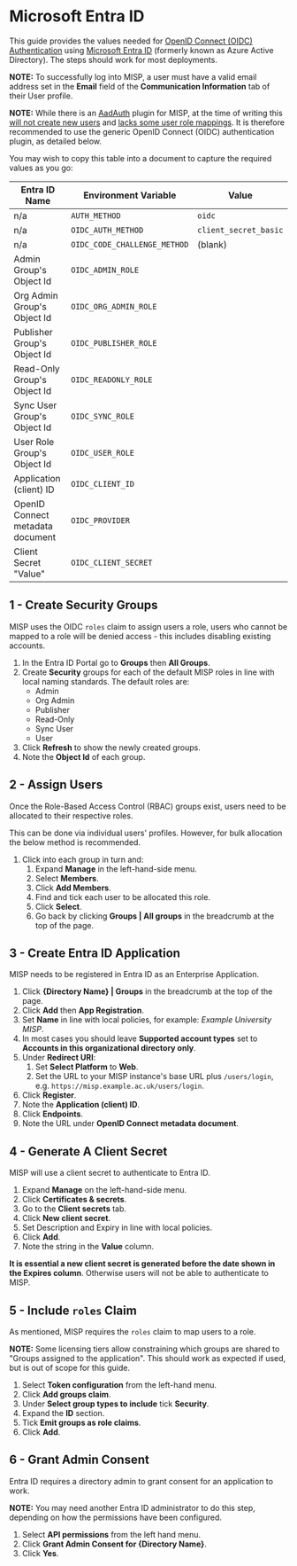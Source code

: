 <!--
SPDX-FileCopyrightText: 2025 Jisc Services Limited
SPDX-FileContributor: Joe Pitt

SPDX-License-Identifier: GPL-3.0-only
-->
# Microsoft Entra ID

This guide provides the values needed for [OpenID Connect (OIDC) Authentication](./oidc.md) using
[Microsoft Entra ID](https://www.microsoft.com/en-gb/security/business/identity-access/microsoft-entra-id)
(formerly known as Azure Active Directory). The steps should work for most deployments.

**NOTE:** To successfully log into MISP, a user must have a valid email address set in the
**Email** field of the **Communication Information** tab of their User profile.

**NOTE:** While there is an [AadAuth](https://github.com/MISP/MISP/tree/2.5/app/Plugin/AadAuth)
plugin for MISP, at the time of writing this
[will not create new users](https://github.com/MISP/MISP/issues/9684) and
[lacks some user role mappings](https://github.com/MISP/MISP/issues/9683). It is therefore
recommended to use the generic OpenID Connect (OIDC) authentication plugin, as detailed below.

You may wish to copy this table into a document to capture the required values as you go:

| Entra ID Name | Environment Variable | Value |
|---------------|----------------------|-------|
| n/a | `AUTH_METHOD` | `oidc` |
| n/a | `OIDC_AUTH_METHOD` | `client_secret_basic` |
| n/a | `OIDC_CODE_CHALLENGE_METHOD` | (blank) |
| Admin Group's Object Id | `OIDC_ADMIN_ROLE` |  |
| Org Admin Group's Object Id | `OIDC_ORG_ADMIN_ROLE` |  |
| Publisher Group's Object Id | `OIDC_PUBLISHER_ROLE` |  |
| Read-Only Group's Object Id | `OIDC_READONLY_ROLE` |  |
| Sync User Group's Object Id | `OIDC_SYNC_ROLE` |  |
| User Role Group's Object Id | `OIDC_USER_ROLE` |  |
| Application (client) ID | `OIDC_CLIENT_ID` |  |
| OpenID Connect metadata document | `OIDC_PROVIDER` |  |
| Client Secret "Value" | `OIDC_CLIENT_SECRET` |  |

## 1 - Create Security Groups

MISP uses the OIDC `roles` claim to assign users a role, users who cannot be mapped to a role will
be denied access - this includes disabling existing accounts.

1. In the Entra ID Portal go to **Groups** then **All Groups**.
2. Create **Security** groups for each of the default MISP roles in line with local naming
    standards. The default roles are:
    * Admin
    * Org Admin
    * Publisher
    * Read-Only
    * Sync User
    * User
3. Click **Refresh** to show the newly created groups.
3. Note the **Object Id** of each group.

## 2 - Assign Users

Once the Role-Based Access Control (RBAC) groups exist, users need to be allocated to their
respective roles.

This can be done via individual users' profiles. However, for bulk allocation the below method is
recommended.

1. Click into each group in turn and:
    1. Expand **Manage** in the left-hand-side menu.
    2. Select **Members**.
    3. Click **Add Members**.
    4. Find and tick each user to be allocated this role.
    5. Click **Select**.
    6. Go back by clicking **Groups | All groups** in the breadcrumb at the top of the page.

## 3 - Create Entra ID Application

MISP needs to be registered in Entra ID as an Enterprise Application.

1. Click **{Directory Name} | Groups** in the breadcrumb at the top of the page.
2. Click **Add** then **App Registration**.
3. Set **Name** in line with local policies, for example: *Example University MISP*.
4. In most cases you should leave **Supported account types** set to 
    **Accounts in this organizational directory only**.
5. Under **Redirect URI**:
    1. Set **Select Platform** to **Web**.
    2. Set the URL to your MISP instance's base URL plus `/users/login`, e.g. 
        `https://misp.example.ac.uk/users/login`.
6. Click **Register**.
7. Note the **Application (client) ID**.
8. Click **Endpoints**.
7. Note the URL under **OpenID Connect metadata document**.

## 4 - Generate A Client Secret

MISP will use a client secret to authenticate to Entra ID.

1. Expand **Manage** on the left-hand-side menu.
2. Click **Certificates & secrets**.
3. Go to the **Client secrets** tab.
4. Click **New client secret**.
5. Set Description and Expiry in line with local policies.
6. Click **Add**.
7. Note the string in the **Value** column.

**It is essential a new client secret is generated before the date shown in the Expires column**.
Otherwise users will not be able to authenticate to MISP.

## 5 - Include `roles` Claim

As mentioned, MISP requires the `roles` claim to map users to a role.

**NOTE:** Some licensing tiers allow constraining which groups are shared to "Groups assigned to the
application". This should work as expected if used, but is out of scope for this guide.

1. Select **Token configuration** from the left-hand menu.
2. Click **Add groups claim**.
3. Under **Select group types to include** tick **Security**.
4. Expand the **ID** section.
5. Tick **Emit groups as role claims**.
6. Click **Add**.

## 6 - Grant Admin Consent

Entra ID requires a directory admin to grant consent for an application to work.

**NOTE:** You may need another Entra ID administrator to do this step, depending on how the
permissions have been configured.

1. Select **API permissions** from the left hand menu.
2. Click **Grant Admin Consent for {Directory Name}**.
3. Click **Yes**.
